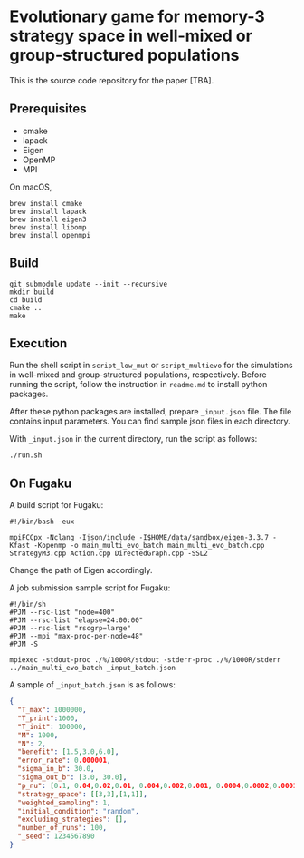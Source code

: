 # Evolutionary game for memory-3 strategy space in well-mixed or group-structured populations

This is the source code repository for the paper [TBA].

## Prerequisites

- cmake
- lapack
- Eigen
- OpenMP
- MPI

On macOS,

```shell
brew install cmake
brew install lapack
brew install eigen3
brew install libomp
brew install openmpi
```

## Build

```shell
git submodule update --init --recursive
mkdir build
cd build
cmake ..
make
```

## Execution

Run the shell script in `script_low_mut` or `script_multievo` for the simulations in well-mixed and group-structured populations, respectively.
Before running the script, follow the instruction in `readme.md` to install python packages.

After these python packages are installed, prepare `_input.json` file. The file contains input parameters.
You can find sample json files in each directory.

With `_input.json` in the current directory, run the script as follows:

```shell
./run.sh
```

## On Fugaku

A build script for Fugaku:

```shell
#!/bin/bash -eux

mpiFCCpx -Nclang -Ijson/include -I$HOME/data/sandbox/eigen-3.3.7 -Kfast -Kopenmp -o main_multi_evo_batch main_multi_evo_batch.cpp StrategyM3.cpp Action.cpp DirectedGraph.cpp -SSL2
```

Change the path of Eigen accordingly.

A job submission sample script for Fugaku:

```shell
#!/bin/sh
#PJM --rsc-list "node=400"
#PJM --rsc-list "elapse=24:00:00"
#PJM --rsc-list "rscgrp=large"
#PJM --mpi "max-proc-per-node=48"
#PJM -S

mpiexec -stdout-proc ./%/1000R/stdout -stderr-proc ./%/1000R/stderr ../main_multi_evo_batch _input_batch.json
```

A sample of `_input_batch.json` is as follows:

```json
{
  "T_max": 1000000,
  "T_print":1000,
  "T_init": 100000,
  "M": 1000,
  "N": 2,
  "benefit": [1.5,3.0,6.0],
  "error_rate": 0.000001,
  "sigma_in_b": 30.0,
  "sigma_out_b": [3.0, 30.0],
  "p_nu": [0.1, 0.04,0.02,0.01, 0.004,0.002,0.001, 0.0004,0.0002,0.0001, 0.00004,0.00002,0.00001],
  "strategy_space": [[3,3],[1,1]],
  "weighted_sampling": 1,
  "initial_condition": "random",
  "excluding_strategies": [],
  "number_of_runs": 100,
  "_seed": 1234567890
}
```
```
